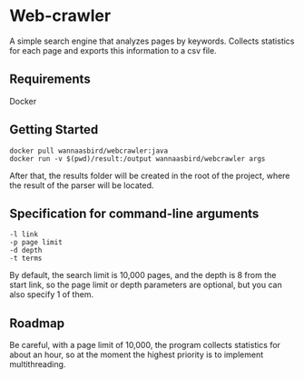 # Web-crawler
A simple search engine that analyzes pages by keywords. Collects statistics for each page and exports this information to a csv file.
## Requirements
Docker
## Getting Started
    docker pull wannaasbird/webcrawler:java 
    docker run -v $(pwd)/result:/output wannaasbird/webcrawler args
After that, the results folder will be created in the root of the project, where the result of the parser will be located.
## Specification for command-line arguments
    -l link
    -p page limit  
    -d depth
    -t terms
By default, the search limit is 10,000 pages, and the depth is 8 from the start link, so the page limit or depth parameters are optional, but you can also specify 1 of them.
## Roadmap
Be careful, with a page limit of 10,000, the program collects statistics for about an hour, so at the moment the highest priority is to implement multithreading.